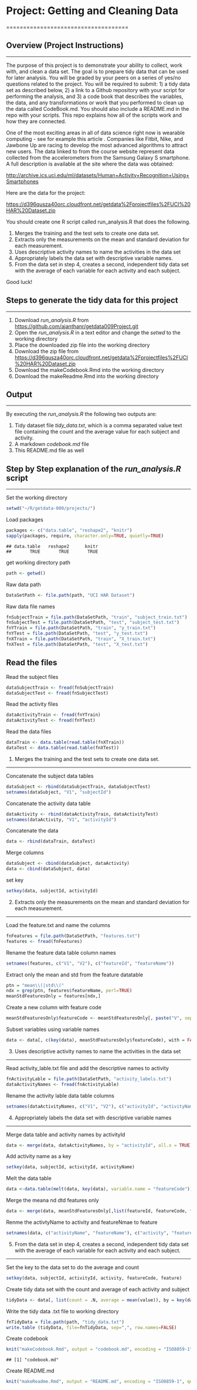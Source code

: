 # Project: Getting and Cleaning Data
====================================

## Overview (Project Instructions)
----------------------------------
The purpose of this project is to demonstrate your ability to collect, work with, and clean a data set. The goal is to prepare tidy data that can be used for later analysis. You will be graded by your peers on a series of yes/no questions related to the project. You will be required to submit: 1) a tidy data set as described below, 2) a link to a Github repository with your script for performing the analysis, and 3) a code book that describes the variables, the data, and any transformations or work that you performed to clean up the data called CodeBook.md. You should also include a README.md in the repo with your scripts. This repo explains how all of the scripts work and how they are connected. 

One of the most exciting areas in all of data science right now is wearable computing - see for example this article . Companies like Fitbit, Nike, and Jawbone Up are racing to develop the most advanced algorithms to attract new users. The data linked to from the course website represent data collected from the accelerometers from the Samsung Galaxy S smartphone. A full description is available at the site where the data was obtained: 

http://archive.ics.uci.edu/ml/datasets/Human+Activity+Recognition+Using+Smartphones 

Here are the data for the project: 

https://d396qusza40orc.cloudfront.net/getdata%2Fprojectfiles%2FUCI%20HAR%20Dataset.zip 

You should create one R script called run_analysis.R that does the following. 
1. Merges the training and the test sets to create one data set.
2. Extracts only the measurements on the mean and standard deviation for each measurement. 
3. Uses descriptive activity names to name the activities in the data set
4. Appropriately labels the data set with descriptive variable names. 
5. From the data set in step 4, creates a second, independent tidy data set with the average of each variable for each activity and each subject.

Good luck!


## Steps to generate the tidy data for this project
--------------------------------------------------
1. Download *run_analysis.R* from https://github.com/ajanthanr/getdata009Project.git
2. Open the *run_analysis.R* in a text editor and change the *setwd* to the working directory
3. Place the downloaded zip file into the working directory
4. Download the zip file from  https://d396qusza40orc.cloudfront.net/getdata%2Fprojectfiles%2FUCI%20HAR%20Dataset.zip
5. Download the makeCodebook.Rmd into the working directory
6. Download the makeReadme.Rmd into the working directory


## Output
---------
By executing the *run_analysis.R* the following two outputs are:
1. Tidy dataset file *tidy_data.txt*, which is a comma separated value text file containing the count and the average value for each subject and activity.
2. A markdown *codebook.md* file
3. This README.md file as well

## Step by Step explanation of the *run_analysis.R* script
----------------------------------------------------------
Set the working directory

```r
setwd("~/R/getdata-009/projects/")
```

Load packages

```r
packages <- c("data.table", "reshape2", "knitr")
sapply(packages, require, character.only=TRUE, quietly=TRUE)
```

```
## data.table   reshape2      knitr 
##       TRUE       TRUE       TRUE
```

get working directory path

```r
path <- getwd()
```

Raw data path

```r
DataSetPath <- file.path(path, "UCI HAR Dataset")
```

Raw data file names

```r
fnSubjectTrain = file.path(DataSetPath, "train", "subject_train.txt")
fnSubjectTest = file.path(DataSetPath, "test", "subject_test.txt")
fnYTrain = file.path(DataSetPath, "train", "y_train.txt")
fnYTest = file.path(DataSetPath, "test", "y_test.txt")
fnXTrain = file.path(DataSetPath, "train", "X_train.txt")
fnXTest = file.path(DataSetPath, "test", "X_test.txt")
```

Read the files
--------------

Read the subject files

```r
dataSubjectTrain <- fread(fnSubjectTrain)
dataSubjectTest <- fread(fnSubjectTest)
```

Read the activity files

```r
dataActivityTrain <- fread(fnYTrain)
dataActivityTest <- fread(fnYTest)
```

Read the data files

```r
dataTrain <- data.table(read.table(fnXTrain))
dataTest <- data.table(read.table(fnXTest))
```

1) Merges the training and the test sets to create one data set.
----------------------------------------------------------------
Concatenate the subject data tables

```r
dataSubject <- rbind(dataSubjectTrain, dataSubjectTest)
setnames(dataSubject, "V1", "subjectId")
```

Concatenate the activity data table

```r
dataActivity <- rbind(dataActivityTrain, dataActivityTest)
setnames(dataActivity, "V1", "activityId")
```

Concatenate the data

```r
data <- rbind(dataTrain, dataTest)
```

Merge columns

```r
dataSubject <- cbind(dataSubject, dataActivity)
data <- cbind(dataSubject, data)
```

set key

```r
setkey(data, subjectId, activityId)
```


2) Extracts only the measurements on the mean and standard deviation for each measurement. 
------------------------------------------------------------------------------------------
Load the feature.txt and name the columns

```r
fnFeatures = file.path(DataSetPath, "features.txt")
features <- fread(fnFeatures)
```

Rename the feature data table column names

```r
setnames(features, c("V1", "V2"), c("featureId", "featureName"))
```

Extract only the mean and std from the feature datatable

```r
ptn = "mean\\(|std\\("
ndx = grep(ptn, features$featureName, perl=TRUE)
meanStdFeaturesOnly = features[ndx,]
```

Create a new column with feature code

```r
meanStdFeaturesOnly$featureCode <- meanStdFeaturesOnly[, paste("V", sep="", meanStdFeaturesOnly$featureId)]
```

Subset variables using variable names

```r
data <- data[, c(key(data), meanStdFeaturesOnly$featureCode), with = FALSE]
```


3) Uses descriptive activity names to name the activities in the data set
-------------------------------------------------------------------------
Read activity_lable.txt file and add the descriptive names to activity

```r
fnActivityLable = file.path(DataSetPath, "activity_labels.txt")
dataActivityNames <- fread(fnActivityLable)
```

Rename the activity lable data table columns

```r
setnames(dataActivityNames, c("V1", "V2"), c("activityId", "activityName"))
```


4) Appropriately labels the data set with descriptive variable names
--------------------------------------------------------------------
Merge data table and activity names by activityId

```r
data <- merge(data, dataActivityNames, by = "activityId", all.x = TRUE)
```

Add activity name as a key

```r
setkey(data, subjectId, activityId, activityName)
```

Melt the data table

```r
data <-data.table(melt(data, key(data), variable.name = "featureCode"))
```

Merge the meana nd dtd features only

```r
data <- merge(data, meanStdFeaturesOnly[,list(featureId, featureCode, featureName)], by = "featureCode", all.x=TRUE)
```

Renme the activtyName to activity and featureNmae to feature

```r
setnames(data, c("activityName", "featureName"), c("activity", "feature"))
```


5) From the data set in step 4, creates a second, independent tidy data set with the average of each variable for each activity and each subject.
-------------------------------------------------------------------------------------------------------------------------------------------------
Set the key to the data set to do the average and count

```r
setkey(data, subjectId, activityId, activity, featureCode, feature)
```

Create tidy data set with the count and average of each activity and subject

```r
tidyData <- data[, list(count = .N, average = mean(value)), by = key(data)]
```

Write the tidy data .txt file to working directory

```r
fnTidyData = file.path(path, "tidy_data.txt")
write.table (tidyData, file=fnTidyData, sep=",", row.names=FALSE)
```

Create codebook

```r
knit("makeCodebook.Rmd", output = "codebook.md", encoding = "ISO8859-1", quiet = TRUE)
```

```
## [1] "codebook.md"
```

Create README.md

```r
knit("makeReadme.Rmd", output = "README.md", encoding = "ISO8859-1", quiet = TRUE)
```



